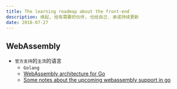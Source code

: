 ```yaml
---
title: The learning roadmap about the front-end
description: 缘起, 给有需要的伙伴, 也给自己. 承诺持续更新
date: 2018-07-27
---
```


## WebAssembly

* `官方支持`的`主流`的语言
  - `Golang`
  - [WebAssembly architecture for Go](https://docs.google.com/document/d/131vjr4DH6JFnb-blm_uRdaC0_Nv3OUwjEY5qVCxCup4)
  - [Some notes about the upcoming webassembly support in go](https://blog.owulveryck.info/2018/06/08/some-notes-about-the-upcoming-webassembly-support-in-go.html)
